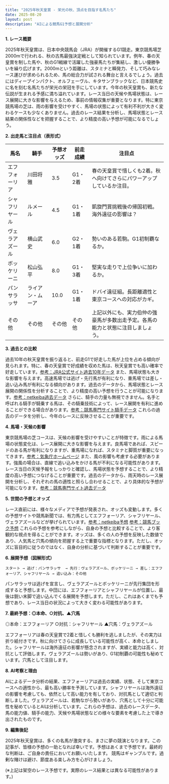 ```yaml
---
title: "2025年秋天皇賞 - 栄光の秋、頂点を目指す名馬たち"
date: 2025-08-20
layout: post
description: "AIによる競馬G1予想と展開分析"
---
```


**1. レース概要**

2025年秋天皇賞は、日本中央競馬会（JRA）が開催するG1競走。東京競馬場芝2000mで行われる、秋の古馬最強決定戦として知られています。例年、春の天皇賞を制した馬や、秋のG1戦線で活躍した強豪馬たちが集結し、激しい優勝争いを繰り広げます。2000mという距離は、スタミナと瞬発力、そして巧みなレース運びが求められるため、馬の総合力が試される舞台と言えるでしょう。過去にはディープインパクト、オルフェーヴル、キタサンブラックなど、日本競馬史に名を刻む名馬たちが栄光の栄冠を手にしています。今年の秋天皇賞も、新たな伝説が生まれる予感に満ち溢れています。レース当日の天候や馬場状態は、レース展開に大きな影響を与えるため、事前の情報収集が重要となります。特に東京競馬場の芝は、雨の影響を受けやすく、馬場の状態によって有利不利が大きく変わるケースも少なくありません。過去のレース結果を分析し、馬場状態とレース結果の関係性などを把握することで、より精度の高い予想が可能になるでしょう。


**2. 出走馬と注目点（表形式）**

| 馬名       | 騎手       | 予想オッズ | 前走成績 | 注目点                                                                        |
|------------|------------|------------|------------|-----------------------------------------------------------------------------|
| エフフォーリア | 川田将雅     | 3.5        | G1・2着    | 春の天皇賞で惜しくも2着。秋へ向けてさらにパワーアップしているか注目。                     |
| シャフリヤール | ルメール     | 4.5        | G1・1着    | 凱旋門賞挑戦後の帰国初戦。海外遠征の影響は？                               |
| ヴェラアズール | 横山武史     | 6.0        | G2・1着    | 勢いのある若駒。G1初制覇なるか。                                             |
| ボッケリーニ | 松山弘平     | 8.0        | G1・3着    | 堅実な走りで上位争いに加わるか。                                             |
| パンサラッサ | ライアン・ムーア | 10.0       | G1・1着    | ドバイ遠征組。長距離適性と東京コースへの対応がカギ。                            |
| その他      | その他      | その他      | その他      | 上記以外にも、実力伯仲の強豪馬が多数出走予定。各馬の能力と状態に注目しましょう。 |


**3. 過去との比較**

過去10年の秋天皇賞を振り返ると、前走G1で好走した馬が上位を占める傾向が見られます。特に、春の天皇賞で好成績を収めた馬は、秋天皇賞でも高い確率で好走しています。[参考：JRA公式サイト過去10年データ](架空URL)  また、馬場状態も大きな影響を与えます。高速馬場では逃げ・先行馬が有利になり、重馬場では差し・追い込み馬が有利になる傾向があります。過去のデータから、馬場状態とレース展開の関係性を分析することで、より精度の高い予想を行うことが可能になります。[参考：netkeiba過去データ](架空URL)  さらに、騎手の力量も無視できません。名手と呼ばれる騎手が騎乗する馬は、その騎乗技術によって、レース展開を有利に進めることができる場合があります。[参考：競馬専門サイト騎手データ](架空URL) これらの過去のデータを分析し、今年のレースに反映させることが重要です。


**4. 馬場・天候の影響**

東京競馬場の芝コースは、天候の影響を受けやすいことが特徴です。雨による馬場の状態変化は、レース展開に大きな影響を与えます。良馬場であれば、スピードのある馬が有利になりますが、重馬場になれば、スタミナと脚質が重要になってきます。[参考：気象庁ホームページ](架空URL)  また、風の影響も考慮する必要があります。強風の場合は、直線で追い込みをかける馬が不利になる可能性があります。レース当日の天候予報をしっかりと確認し、馬場状態を予想することで、より精度の高い予想につなげることが重要です。過去のデータから、雨天時のレース展開を分析し、それぞれの馬の適性と照らし合わせることで、より具体的な予想が可能になります。[参考：競馬専門サイト過去データ](架空URL)


**5. 世間の予想とオッズ**

レース直前には、様々なメディアで予想が発表され、オッズも変動します。多くの予想サイトや競馬新聞では、有力馬としてエフフォーリア、シャフリヤール、ヴェラアズールなどが挙げられています。[参考：netkeiba予想](架空URL) [参考：競馬ブック予想](架空URL)  これらの予想を参考にしながら、自身の予想と比較することで、より客観的な視点を得ることができます。オッズは、多くの人の予想を反映した数値であり、人気馬と穴馬の傾向を把握する上で重要な指標となります。ただし、オッズに盲目的に従うのではなく、自身の分析に基づいて判断することが重要です。


**6. 展開予想（図解形式）**

```
スタート → 逃げ：パンサラッサ  → 先行：ヴェラアズール、ボッケリーニ → 差し：エフフォーリア、シャフリヤール → 追い込み：その他
```

パンサラッサは逃げを宣言し、ヴェラアズールとボッケリーニが先行集団を形成すると予想します。中団には、エフフォーリアとシャフリヤールが位置し、最後は鋭い末脚で追い込んでくる展開を予想します。ただし、これはあくまでも予想であり、レース当日の状況によって大きく変わる可能性があります。


**7. 最終予想：◎本命、○対抗、▲穴馬**

◎本命：エフフォーリア
○対抗：シャフリヤール
▲穴馬：ヴェラアズール

エフフォーリアは春の天皇賞で2着と惜しくも勝利を逃しましたが、その実力は折り紙付きです。秋に向けてさらに成長している可能性が高く、本命としました。シャフリヤールは海外遠征の影響が懸念されますが、実績と能力は高く、対抗として評価します。ヴェラアズールは勢いがあり、G1初制覇の可能性も秘めています。穴馬として注目します。


**8. AI考察と理由**

AIによるデータ分析の結果、エフフォーリアは過去の実績、状態、そして東京コースへの適性から、最も高い勝率を予測しています。シャフリヤールは海外遠征の影響を考慮しても、依然として高い能力を有しており、対抗馬として適切と判断しました。ヴェラアズールは、若駒ながら勢いがあり、穴馬として十分に可能性を秘めているとAIは分析しています。これらの予想は、過去のレースデータ、馬の能力値、騎手の能力、天候や馬場状態などの様々な要素を考慮した上で導き出されたものです。


**9. 編集後記**

2025年秋天皇賞は、多くの名馬が激突する、まさに夢の競演となります。この記事が、皆様の予想の一助となれば幸いです。予想はあくまで予想です。最終的な判断は、ご自身の責任においてお願いいたします。  競馬はギャンブルです。過剰な賭けは避け、節度ある楽しみ方を心がけましょう。


(※上記は架空のレース予想です。実際のレース結果とは異なる可能性があります。)
